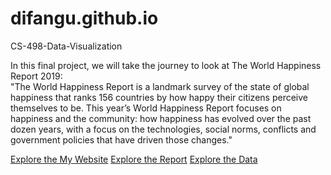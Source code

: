 # difangu.github.io
CS-498-Data-Visualization

In this final project, we will take the journey to look at The World Happiness Report 2019:  
"The World Happiness Report is a landmark survey of the state of global happiness that ranks 156 countries by how happy their citizens perceive themselves to be. This year’s World Happiness Report focuses on happiness and the community: how happiness has evolved over the past dozen years, with a focus on the technologies, social norms, conflicts and government policies that have driven those changes." 

[Explore the My Website]()
[Explore the Report](https://worldhappiness.report/ed/2019/)
[Explore the Data](https://www.kaggle.com/unsdsn/world-happiness)

